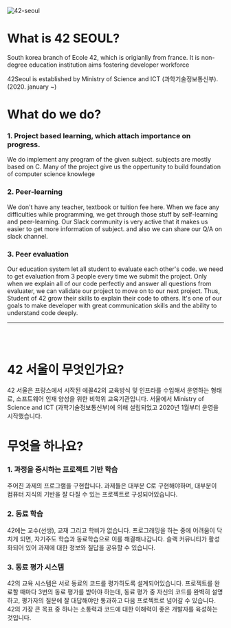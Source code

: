 ![42-seoul](https://user-images.githubusercontent.com/65381957/148260327-9cc6c3f7-6174-4993-9728-90f9ced6021f.png)

# What is 42 SEOUL?
South korea branch of Ecole 42, which is origianlly from france. It is non-degree education institution aims fostering developer workforce

42Seoul is established by Ministry of Science and ICT (과학기술정보통신부). (2020. january ~)

# What do we do?
### 1. Project based learning, which attach importance on progress.
We do implement any program of the given subject. subjects are mostly based on C.
Many of the project give us the oppertunity to build foundation of computer science knowlege

### 2. Peer-learning
We don't have any teacher, textbook or tuition fee here.
When we face any difficulties while programming, we get through those stuff by self-learning and peer-learning. Our Slack community is very active that it makes us easier to get more information of subject. and also we can share our Q/A on slack channel.

### 3. Peer evaluation
Our education system let all student to evaluate each other's code. we need to get evaluation from 3 people every time we submit the project. 
Only when we explain all of our code perfectly and answer all questions from evaluater, we can validate our project to move on to our next project.
Thus, Student of 42 grow their skills to explain their code to others.
It's one of our goals to make developer with great communication skills and the ability to understand code deeply.

____
<br></br>

# 42 서울이 무엇인가요?
42 서울은 프랑스에서 시작된 에꼴42의 교육방식 및 인프라를 수입해서 운영하는 형태로, 소프트웨어 인재 양성을 위한 비학위 교육기관입니다.
서울에서 Ministry of Science and ICT (과학기술정보통신부)에 의해 설립되었고 2020년 1월부터 운영을 시작했습니다.

# 무엇을 하나요?
### 1. 과정을 중시하는 프로젝트 기반 학습
주어진 과제의 프로그램을 구현합니다. 과제들은 대부분 C로 구현해야하며, 대부분이 컴퓨터 지식의 기반을 잘 다질 수 있는 프로젝트로 구성되어있습니다.

### 2. 동료 학습
42에는 교수(선생), 교재 그리고 학비가 없습니다.
프로그래밍을 하는 중에 어려움이 닥치게 되면, 자기주도 학습과 동료학습으로 이를 해결해나갑니다.
슬랙 커뮤니티가 활성화되어 있어 과제에 대한 정보와 질답을 공유할 수 있습니다.

### 3. 동료 평가 시스템
42의 교육 시스템은 서로 동료의 코드를 평가하도록 설계되어있습니다.
프로젝트를 완료할 때마다 3번의 동료 평가를 받아야 하는데, 동료 평가 중 자신의 코드를 완벽히 설명하고, 평가자의 질문에 잘 대답해야만 통과하고 다음 프로젝트로 넘어갈 수 있습니다.
42의 가장 큰 목표 중 하나는 소통력과 코드에 대한 이해력이 좋은 개발자를 육성하는 것입니다.
